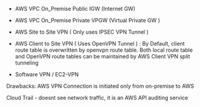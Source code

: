 
  - AWS VPC         On_Premise       Public          IGW (Internet GW)
  - AWS VPC         On_Premise       Private         VPGW (Virtual Private GW )



- AWS Site to Site VPN ( Only uses IPSEC VPN Tunnel )
- AWS Client to Site VPN ( Uses OpenVPN Tunnel ) : By Default, client route table is overwritten by openvpn route table. Both local route table and OpenVPN route tables can be maintained by AWS Client VPN split tunneling
- Software VPN / EC2-VPN

Drawbacks: AWS VPN Connection is initiated only from on-premise to AWS

Cloud Trail - doesnt see network traffic, it is an AWS API auditing service
